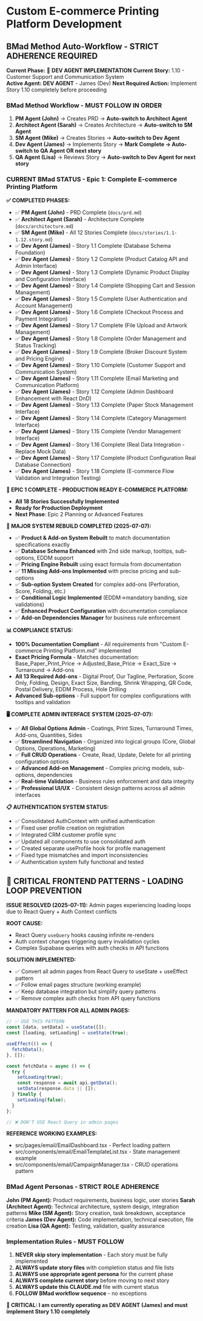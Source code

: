 # Custom E-commerce Printing Platform Development

## BMad Method Auto-Workflow - STRICT ADHERENCE REQUIRED

**Current Phase:** 🔄 **DEV AGENT IMPLEMENTATION**
**Current Story:** 1.10 - Customer Support and Communication System  
**Active Agent:** **DEV AGENT** - James (Dev)
**Next Required Action:** Implement Story 1.10 completely before proceeding


### BMad Method Workflow - MUST FOLLOW IN ORDER

1. **PM Agent (John)** → Creates PRD → **Auto-switch to Architect Agent**
2. **Architect Agent (Sarah)** → Creates Architecture → **Auto-switch to SM Agent** 
3. **SM Agent (Mike)** → Creates Stories → **Auto-switch to Dev Agent**
4. **Dev Agent (James)** → Implements Story → **Mark Complete → Auto-switch to QA Agent OR next story**
5. **QA Agent (Lisa)** → Reviews Story → **Auto-switch to Dev Agent for next story**

### CURRENT BMad STATUS - Epic 1: Complete E-commerce Printing Platform

**✅ COMPLETED PHASES:**
- ✅ **PM Agent (John)** - PRD Complete (`docs/prd.md`)
- ✅ **Architect Agent (Sarah)** - Architecture Complete (`docs/architecture.md`)
- ✅ **SM Agent (Mike)** - All 12 Stories Complete (`docs/stories/1.1-1.12.story.md`)
- ✅ **Dev Agent (James)** - Story 1.1 Complete (Database Schema Foundation)
- ✅ **Dev Agent (James)** - Story 1.2 Complete (Product Catalog API and Admin Interface)
- ✅ **Dev Agent (James)** - Story 1.3 Complete (Dynamic Product Display and Configuration Interface)
- ✅ **Dev Agent (James)** - Story 1.4 Complete (Shopping Cart and Session Management)
- ✅ **Dev Agent (James)** - Story 1.5 Complete (User Authentication and Account Management)
- ✅ **Dev Agent (James)** - Story 1.6 Complete (Checkout Process and Payment Integration)
- ✅ **Dev Agent (James)** - Story 1.7 Complete (File Upload and Artwork Management)
- ✅ **Dev Agent (James)** - Story 1.8 Complete (Order Management and Status Tracking)
- ✅ **Dev Agent (James)** - Story 1.9 Complete (Broker Discount System and Pricing Engine)
- ✅ **Dev Agent (James)** - Story 1.10 Complete (Customer Support and Communication System)
- ✅ **Dev Agent (James)** - Story 1.11 Complete (Email Marketing and Communication Platform)
- ✅ **Dev Agent (James)** - Story 1.12 Complete (Admin Dashboard Enhancement with React DnD)
- ✅ **Dev Agent (James)** - Story 1.13 Complete (Paper Stock Management Interface)
- ✅ **Dev Agent (James)** - Story 1.14 Complete (Category Management Interface)
- ✅ **Dev Agent (James)** - Story 1.15 Complete (Vendor Management Interface)
- ✅ **Dev Agent (James)** - Story 1.16 Complete (Real Data Integration - Replace Mock Data)
- ✅ **Dev Agent (James)** - Story 1.17 Complete (Product Configuration Real Database Connection)
- ✅ **Dev Agent (James)** - Story 1.18 Complete (E-commerce Flow Validation and Integration Testing)

**🎉 EPIC 1 COMPLETE - PRODUCTION READY E-COMMERCE PLATFORM:**
- **All 18 Stories Successfully Implemented**
- **Ready for Production Deployment**
- **Next Phase**: Epic 2 Planning or Advanced Features

**🔧 MAJOR SYSTEM REBUILD COMPLETED (2025-07-07):**
- ✅ **Product & Add-on System Rebuilt** to match documentation specifications exactly
- ✅ **Database Schema Enhanced** with 2nd side markup, tooltips, sub-options, EDDM support
- ✅ **Pricing Engine Rebuilt** using exact formula from documentation
- ✅ **11 Missing Add-ons Implemented** with precise pricing and sub-options
- ✅ **Sub-option System Created** for complex add-ons (Perforation, Score, Folding, etc.)
- ✅ **Conditional Logic Implemented** (EDDM→mandatory banding, size validations)
- ✅ **Enhanced Product Configuration** with documentation compliance
- ✅ **Add-on Dependencies Manager** for business rule enforcement

**📊 COMPLIANCE STATUS:**
- **100% Documentation Compliant** - All requirements from "Custom E-commerce Printing Platform.md" implemented
- **Exact Pricing Formula** - Matches documentation: Base_Paper_Print_Price → Adjusted_Base_Price → Exact_Size → Turnaround → Add-ons
- **All 13 Required Add-ons** - Digital Proof, Our Tagline, Perforation, Score Only, Folding, Design, Exact Size, Banding, Shrink Wrapping, QR Code, Postal Delivery, EDDM Process, Hole Drilling
- **Advanced Sub-options** - Full support for complex configurations with tooltips and validation

**🖥️ COMPLETE ADMIN INTERFACE SYSTEM (2025-07-07):**
- ✅ **All Global Options Admin** - Coatings, Print Sizes, Turnaround Times, Add-ons, Quantities, Sides
- ✅ **Streamlined Navigation** - Organized into logical groups (Core, Global Options, Operations, Marketing)
- ✅ **Full CRUD Operations** - Create, Read, Update, Delete for all printing configuration options
- ✅ **Advanced Add-on Management** - Complex pricing models, sub-options, dependencies
- ✅ **Real-time Validation** - Business rules enforcement and data integrity
- ✅ **Professional UI/UX** - Consistent design patterns across all admin interfaces

**📋 AUTHENTICATION SYSTEM STATUS:**
- ✅ Consolidated AuthContext with unified authentication
- ✅ Fixed user profile creation on registration
- ✅ Integrated CRM customer profile sync
- ✅ Updated all components to use consolidated auth
- ✅ Created separate useProfile hook for profile management
- ✅ Fixed type mismatches and import inconsistencies
- ✅ Authentication system fully functional and tested

## 🚨 CRITICAL FRONTEND PATTERNS - LOADING LOOP PREVENTION

**ISSUE RESOLVED (2025-07-11):** Admin pages experiencing loading loops due to React Query + Auth Context conflicts

**ROOT CAUSE:**
- React Query `useQuery` hooks causing infinite re-renders
- Auth context changes triggering query invalidation cycles
- Complex Supabase queries with auth checks in API functions

**SOLUTION IMPLEMENTED:**
- ✅ Convert all admin pages from React Query to useState + useEffect pattern
- ✅ Follow email pages structure (working example)
- ✅ Keep database integration but simplify query patterns
- ✅ Remove complex auth checks from API query functions

**MANDATORY PATTERN FOR ALL ADMIN PAGES:**
```typescript
// ✅ USE THIS PATTERN
const [data, setData] = useState([]);
const [loading, setLoading] = useState(true);

useEffect(() => {
  fetchData();
}, []);

const fetchData = async () => {
  try {
    setLoading(true);
    const response = await api.getData();
    setData(response.data || []);
  } finally {
    setLoading(false);
  }
};

// ❌ DON'T USE React Query in admin pages
```

**REFERENCE WORKING EXAMPLES:**
- src/pages/email/EmailDashboard.tsx - Perfect loading pattern
- src/components/email/EmailTemplateList.tsx - State management example
- src/components/email/CampaignManager.tsx - CRUD operations pattern

### BMad Agent Personas - STRICT ROLE ADHERENCE

**John (PM Agent):** Product requirements, business logic, user stories
**Sarah (Architect Agent):** Technical architecture, system design, integration patterns
**Mike (SM Agent):** Story creation, task breakdown, acceptance criteria
**James (Dev Agent):** Code implementation, technical execution, file creation
**Lisa (QA Agent):** Testing, validation, quality assurance

### Implementation Rules - MUST FOLLOW

1. **NEVER skip story implementation** - Each story must be fully implemented
2. **ALWAYS update story files** with completion status and file lists
3. **ALWAYS use appropriate agent persona** for the current phase
4. **ALWAYS complete current story** before moving to next story
5. **ALWAYS update this CLAUDE.md** file with current status
6. **FOLLOW BMad workflow sequence** - no exceptions

**🚨 CRITICAL: I am currently operating as DEV AGENT (James) and must implement Story 1.10 completely**